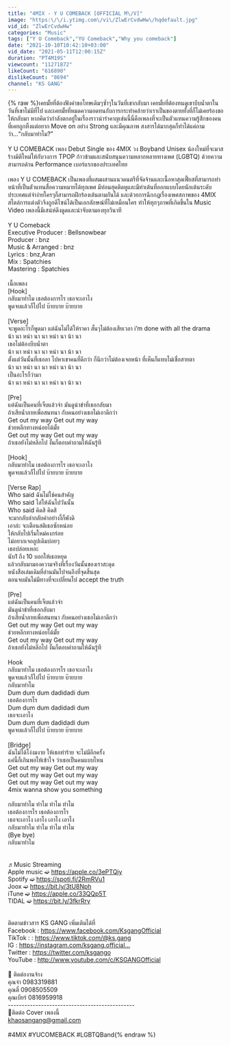 ```yaml
---
title: "4MIX - Y U COMEBACK [OFFICIAL M\/V]"
image: "https:\/\/i.ytimg.com\/vi\/ZlwErCvdwHw\/hqdefault.jpg"
vid_id: "ZlwErCvdwHw"
categories: "Music"
tags: ["Y U Comeback","YU Comeback","Why you comeback"]
date: "2021-10-10T10:42:10+03:00"
vid_date: "2021-05-11T12:00:15Z"
duration: "PT4M19S"
viewcount: "11271872"
likeCount: "616890"
dislikeCount: "8694"
channel: "KS GANG"
---
```

{% raw %}เคยมั้ยที่ต้องฟังคำขอโทษเดิมๆซ้ำๆในวันที่เขากลับมา เคยมั้ยที่ต้องทนดูเขาบีบน้ำตาในวันที่เขาไม่มีที่ไป และเคยมั้ยที่หมดความอดทนกับการกระทำคล้ายว่าเราเป็นของตายทั้งที่ก็ไม่เคยร้องขอให้กลับมา หากคิดว่ากำลังตกอยู่ในเรื่องราวน่ารำคาญเช่นนี้นี่คือเพลงที่จะเป็นตัวแทนความรู้สึกของคนที่เคยถูกทิ้งแต่อยาก Move on อย่าง Strong และมีคุณภาพ สงสารได้มากสุดก็ทำได้แค่ถามว่า...“กลับมาทำไม?” <br /><br />            Y U COMEBACK เพลง Debut Single ของ 4MIX วง Boyband Unisex น้องใหม่ที่จะมาสร้างมิติใหม่ให้กับวงการ TPOP ก้าวข้ามและสนับสนุนความหลากหลายทางเพศ (LGBTQ) ด้วยความสามารถด้าน Performance เบอร์แรกของประเทศไทย  <br /><br />            เพลง Y U COMEBACK เป็นเพลงที่ผสมผสานแนวดนตรีที่จัดจ้านและเนื้อหาสุดเฟี้ยสที่สามารถทำหน้าที่เป็นตัวแทนสื่อความหมายได้ทุกเพศ  มีท่อนฮุคติดหูและมีท่าเต้นที่ออกแบบโดยนักเต้นระดับประเทศแต่จำง่ายใครๆก็สามารถฝึกร้องเต้นตามกันได้  และด้วยการฉีกกฎเรื่องเพศสภาพของ 4MIX สไตล์การแต่งตัวจึงถูกดีไซน์ได้เป็นเอกลักษณ์ที่ไม่เหมือนใคร  ทำให้ทุกๆภาพที่เกิดขึ้นใน Music Video เพลงนี้มีเสน่ห์ดึงดูดและน่าจับตามองทุกวินาที<br /><br />Y U Comeback<br />Executive Producer : Bellsnowbear<br />Producer : bnz<br />Music &amp; Arranged : bnz<br />Lyrics : bnz,Aran<br />Mix : Spatchies<br />Mastering : Spatchies<br /><br />เนื้อเพลง<br />[Hook]<br />กลับมาทำไม เธอต้องการไร เธอจะเอาไง<br />พูดจบแล้วก็ไปไป บ๊ายบาย บ๊ายบาย<br /><br />[Verse]<br />จะพูดอะไรก็พูดมา แต่ฉันไม่ได้ให้ราคา สั้นๆไม่ต้องเสียเวลา i’m done with all the drama<br />น้า นา หน่า นา นา หน่า นา น้า นา<br />เธอไม่ต้องบีบน้ำตา<br />น้า นา หน่า นา นา หน่า นา น้า นา<br />ตั้งแต่วันนั้นที่เธอลา ไปหาเขาคนที่ดีกว่า ก็นึกว่าไม่ต้องเจอหน้า ที่เห็นก็แทบไม่เชื่อสายตา<br />น้า นา หน่า นา นา หน่า นา น้า นา<br />เป็นอะไรก็ว่ามา<br />น้า นา หน่า นา นา หน่า นา น้า นา<br /><br />[Pre]<br />แต่ฉันเป็นคนที่เจ็บแล้วจำ มันดูน่าขำที่เธอกลับมา <br />ถ้าเสียน้ำลายเพื่อสนทนา กับคนอย่างเธอไม่เอาดีกว่า<br />Get out my way Get out my way<br />ช่วยหลีกทางหน่อยได้มั้ย<br />Get out my way Get out my way<br />ถ้าเธอยังไม่หลีกไป งั้นก็ตอบคำถามให้ฉันรู้ที<br /><br />[Hook]<br />กลับมาทำไม เธอต้องการไร เธอจะเอาไง<br />พูดจบแล้วก็ไปไป บ๊ายบาย บ๊ายบาย<br /><br />[Verse Rap]<br />Who said ฉันไม่ใช่คนสำคัญ<br />Who said ไล่ให้ฉันไปวันนั้น<br />Who said คิดสิ คิดสิ<br />จะมากลับลำกลับคำอย่างงี้ก็พังดิ<br />เอาล่ะ จะเตือนสติเธอซักหน่อย<br />ให้กลับไปเริ่มใหม่คงกร่อย<br />ไม่อยากเจอลูปเดิมบ่อยๆ<br />เธอปล่อยเหอะ<br />นับ1 ถึง 10 บอกให้เธอหยุด<br />แล้วกลับมามองความจริงที่เรื่องวันนั้นของเราสะดุด<br />หนังสือเล่มเดิมที่อ่านมันไปจนถึงที่จุดสิ้นสุด<br />ตอนจบมันไม่มีทางที่จะเปลี่ยนไป accept the truth<br /><br />[Pre]<br />แต่ฉันเป็นคนที่เจ็บแล้วจำ <br />มันดูน่าขำที่เธอกลับมา<br />ถ้าเสียน้ำลายเพื่อสนทนา กับคนอย่างเธอไม่เอาดีกว่า<br />Get out my way Get out my way<br />ช่วยหลีกทางหน่อยได้มั้ย<br />Get out my way Get out my way<br />ถ้าเธอยังไม่หลีกไป งั้นก็ตอบคำถามให้ฉันรู้ที<br /><br />Hook<br />กลับมาทำไม เธอต้องการไร เธอจะเอาไง<br />พูดจบแล้วก็ไปไป บ๊ายบาย บ๊ายบาย<br />กลับมาทำไม   <br />Dum dum dum dadidadi dum<br />เธอต้องการไร<br />Dum dum dum dadidadi dum<br />เธอจะเอาไง<br />Dum dum dum dadidadi dum<br />พูดจบแล้วก็ไปไป บ๊ายบาย บ๊ายบาย<br /><br />[Bridge]<br />ฉันไม่ได้โง่งมงาย ให้เธอทำร้าย จะไม่มีอีกครั้ง<br />แค่นี้ก็เกินพอให้เข้าใจ ว่าเธอเป็นคนแบบไหน<br />Get out my way Get out my way <br />Get out my way Get out my way <br />Get out my way Get out my way<br />4mix wanna show you something<br /><br />กลับมาทำไม ทำไม ทำไม ทำไม <br />เธอต้องการไร เธอต้องการไร<br />เธอจะเอาไง เอาไง เอาไง เอาไง<br />กลับมาทำไม ทำไม ทำไม ทำไม<br />(Bye bye)<br />กลับมาทำไม<br /><br /><br />♬Music Streaming <br />Apple music ➫ <a rel="nofollow" target="blank" href="https://apple.co/3ePTQjy">https://apple.co/3ePTQjy</a><br />Spotify ➫ <a rel="nofollow" target="blank" href="https://spoti.fi/2RmRVu1">https://spoti.fi/2RmRVu1</a><br />Joox ➫ <a rel="nofollow" target="blank" href="https://bit.ly/3tU8Nph">https://bit.ly/3tU8Nph</a><br />iTune ➫ <a rel="nofollow" target="blank" href="https://apple.co/33QQp5T">https://apple.co/33QQp5T</a><br />TIDAL ➫ <a rel="nofollow" target="blank" href="https://bit.ly/3fkrRry">https://bit.ly/3fkrRry</a><br /><br /><br />ติดตามข่าวสาร KS GANG เพิ่มเติมได้ที่<br />Facebook : <a rel="nofollow" target="blank" href="https://www.facebook.com/KsgangOfficial">https://www.facebook.com/KsgangOfficial</a><br />TikTok : : <a rel="nofollow" target="blank" href="https://www.tiktok.com/@ks.gang​">https://www.tiktok.com/@ks.gang​</a><br />IG : <a rel="nofollow" target="blank" href="https://instagram.com/ksgang.official...​">https://instagram.com/ksgang.official...​</a><br />Twitter : <a rel="nofollow" target="blank" href="https://twitter.com/ksgango​">https://twitter.com/ksgango​</a><br />YouTube : <a rel="nofollow" target="blank" href="http://www.youtube.com/c/KSGANGOfficial​">http://www.youtube.com/c/KSGANGOfficial​</a><br /><br />📲 ติดต่องานจ้าง<br />คุณจ๋า 0983319881<br />คุณตี๋ 0908505509<br />คุณเบียร์ 0816959918<br />----------------------------------------------<br />🎤ติดต่อ Cover เพลงนี้<br />khaosangang@gmail.com<br /><br />#4MIX #YUCOMEBACK #LGBTQBand{% endraw %}
